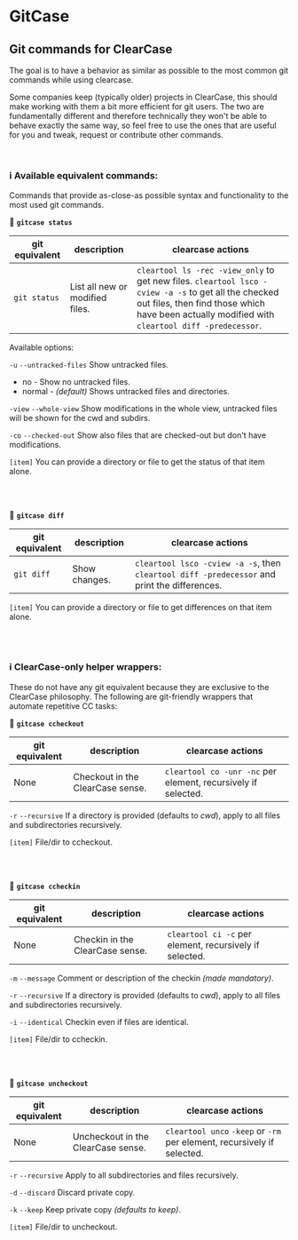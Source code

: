 # GitCase
## Git commands for ClearCase

The goal is to have a behavior as similar as possible to the most common git commands while using clearcase.

Some companies keep (typically older) projects in ClearCase, this should make working with them a bit more efficient for git users. The two are fundamentally different and therefore technically they won't be able to behave exactly the same way, so feel free to use the ones that are useful for you and tweak, request or contribute other commands.

<br>

### :information_source: Available equivalent commands:
Commands that provide as-close-as possible syntax and functionality to the most used git commands.

:pushpin: **`gitcase status`**

| git equivalent | description | clearcase actions |
| --- | --- | --- |
| `git status` | List all new or modified files. | `cleartool ls -rec -view_only` to get new files. `cleartool lsco -cview -a -s` to get all the checked out files, then find those which have been actually modified with `cleartool diff -predecessor`. |

Available options:

`-u` `--untracked-files` Show untracked files.
* no - Show no untracked files.
* normal - *(default)* Shows untracked files and directories.

`-view` `--whole-view` Show modifications in the whole view, untracked files will be shown for the cwd and subdirs.

`-co` `--checked-out` Show also files that are checked-out but don't have modifications.

`[item]` You can provide a directory or file to get the status of that item alone.

<br>
<br>

:pushpin: **`gitcase diff`**

| git equivalent | description | clearcase actions |
| --- | --- | --- |
| `git diff` | Show changes. | `cleartool lsco -cview -a -s`, then `cleartool diff -predecessor` and print the differences. |

`[item]` You can provide a directory or file to get differences on that item alone.

<br>
<br>

### :information_source: ClearCase-only helper wrappers:
These do not have any git equivalent because they are exclusive to the ClearCase philosophy. The following are git-friendly wrappers that automate repetitive CC tasks:

:pushpin: **`gitcase ccheckout`**

| git equivalent | description | clearcase actions |
| --- | --- | --- |
| None | Checkout in the ClearCase sense. | `cleartool co -unr -nc` per element, recursively if selected. |

`-r` `--recursive` If a directory is provided (defaults to *cwd*), apply to all files and subdirectories recursively.

`[item]` File/dir to ccheckout.

<br>
<br>

:pushpin: **`gitcase ccheckin`**

| git equivalent | description | clearcase actions |
| --- | --- | --- |
| None | Checkin in the ClearCase sense. | `cleartool ci -c` per element, recursively if selected. |

`-m` `--message` Comment or description of the checkin *(made mandatory)*.

`-r` `--recursive` If a directory is provided (defaults to *cwd*), apply to all files and subdirectories recursively.

`-i` `--identical` Checkin even if files are identical.

`[item]` File/dir to ccheckin.

<br>
<br>

:pushpin: **`gitcase uncheckout`**

| git equivalent | description | clearcase actions |
| --- | --- | --- |
| None | Uncheckout in the ClearCase sense. | `cleartool unco` `-keep` or `-rm` per element, recursively if selected. |

`-r` `--recursive` Apply to all subdirectories and files recursively.

`-d` `--discard` Discard private copy.

`-k` `--keep` Keep private copy *(defaults to keep)*.

`[item]` File/dir to uncheckout.
